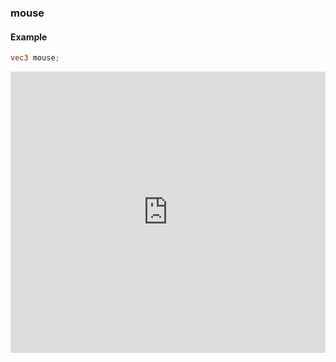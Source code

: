 ### mouse
#### Example
```glsl
vec3 mouse;
```
<iframe width="100%" height="450px" src="http://localhost:3000/sculpture/-LOCLqPCs9XAEDaBI9Vd?&embed=true" frameborder="0"></iframe>